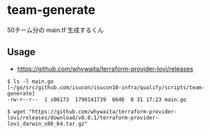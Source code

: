 # team-generate
50チーム分の main.tf 生成するくん

## Usage

- https://github.com/whywaita/terraform-provider-lovi/releases

```shell script
$ ls -l main.go                                                                                                              [~/go/src/github.com/isucon/isucon10-infra/qualify/scripts/team-generate]
-rw-r--r--  1 s06173  1796141739  6646  8 31 17:23 main.go

$ wget "https://github.com/whywaita/terraform-provider-lovi/releases/download/v0.0.1/terraform-provider-lovi_darwin_x86_64.tar.gz"
```